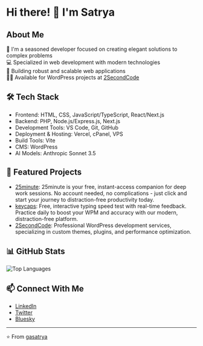 # Hi there! 👋 I'm Satrya

## About Me

🚀 I'm a seasoned developer focused on creating elegant solutions to complex problems  
💻 Specialized in web development with modern technologies  
🎯 Building robust and scalable web applications  
👨‍💻 Available for WordPress projects at [2SecondCode](https://www.2secondcode.com)

## 🛠️ Tech Stack

- Frontend: HTML, CSS, JavaScript/TypeScript, React/Next.js
- Backend: PHP, Node.js/Express.js, Next.js
- Development Tools: VS Code, Git, GitHub
- Deployment & Hosting: Vercel, cPanel, VPS
- Build Tools: Vite
- CMS: WordPress
- AI Models: Anthropic Sonnet 3.5

## 🌟 Featured Projects

- [25minute](https://www.25minute.com): 25minute is your free, instant-access companion for deep work sessions. No account needed, no complications - just click and start your journey to distraction-free productivity today.
- [keycaps](https://www.keycaps.app): Free, interactive typing speed test with real-time feedback. Practice daily to boost your WPM and accuracy with our modern, distraction-free platform.
- [2SecondCode](https://www.2secondcode.com): Professional WordPress development services, specializing in custom themes, plugins, and performance optimization.

## 📊 GitHub Stats

![Top Languages](https://github-readme-stats.vercel.app/api/top-langs/?username=gasatrya&layout=compact&theme=radical)

## 📫 Connect With Me

- [LinkedIn](https://linkedin.com/in/gasatrya)
- [Twitter](https://x.com/gasatrya)
- [Bluesky](https://bsky.app/profile/gasatrya.dev)

---

⭐️ From [gasatrya](https://github.com/gasatrya)
